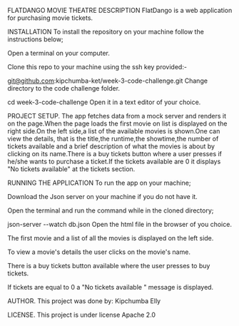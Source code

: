 FLATDANGO MOVIE THEATRE
DESCRIPTION
FlatDango is a web application for purchasing movie tickets.


INSTALLATION
To install the repository on your machine follow the instructions below;

Open a terminal on your computer.

Clone this repo to your machine using the ssh key provided:-

git@github.com:kipchumba-ket/week-3-code-challenge.git
Change directory to the code challenge folder.

  cd week-3-code-challenge
Open it in a text editor of your choice.

PROJECT SETUP.
The app fetches data from a mock server and renders it on the page.When the page loads the first movie on list is displayed on the right side.On the left side,a list of the available movies is shown.One can view the details, that is the title,the runtime,the showtime,the number of tickets available and a brief description of what the movies is about by clicking on its name.There is a buy tickets button where a user presses if he/she wants to purchase a ticket.If the tickets available are 0 it displays "No tickets available" at the tickets section.

RUNNING THE APPLICATION
To run the app on your machine;

Download the Json server on your machine if you do not have it.

Open the terminal and run the command while in the cloned directory;

  json-server --watch db.json
Open the html file in the browser of you choice.

The first movie and a list of all the movies is displayed on the left side.

To view a movie's details the user clicks on the movie's name.

There is a buy tickets button available where the user presses to buy tickets.

If tickets are equal to 0 a "No tickets available " message is displayed.

AUTHOR.
This project was done by: Kipchumba Elly

LICENSE.
This project is under license Apache 2.0